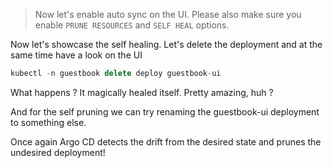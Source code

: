 > Now let's enable auto sync on the UI. Please also make sure you enable `PRUNE RESOURCES` and `SELF HEAL` options.

Now let's showcase the self healing.
Let's delete the deployment and at the same time have a look on the UI

```jsx
kubectl -n guestbook delete deploy guestbook-ui
```

What happens ?
It magically healed itself. Pretty amazing, huh ?

And for the self pruning we can try renaming the guestbook-ui deployment to something else.

Once again Argo CD detects the drift from the desired state and prunes the undesired deployment!
